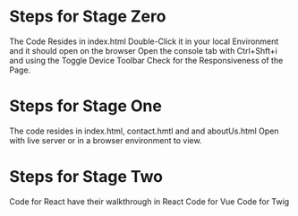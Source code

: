 # Steps for Stage Zero
The Code Resides in index.html
Double-Click it in your local Environment and it should open on the browser
Open the console tab with Ctrl+Shft+i and using the Toggle Device Toolbar
Check for the Responsiveness of the Page.

# Steps for Stage One
The code resides in index.html, contact.hmtl and and aboutUs.html
Open with live server or in a browser environment to view. 


# Steps for Stage Two
Code for React have their walkthrough in React 
Code for Vue
Code for Twig